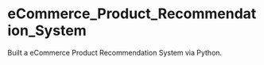 # eCommerce_Product_Recommendation_System
Built a eCommerce Product Recommendation System via Python.
